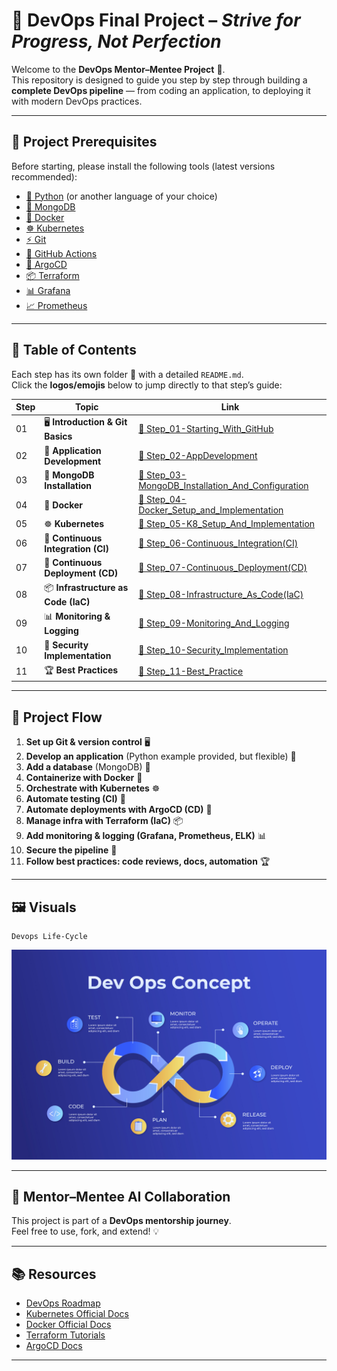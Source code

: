# 🚀 DevOps Final Project – *Strive for Progress, Not Perfection*  

Welcome to the **DevOps Mentor–Mentee Project** 🤝.  
This repository is designed to guide you step by step through building a **complete DevOps pipeline** — from coding an application, to deploying it with modern DevOps practices.  

---

## 📌 Project Prerequisites  

Before starting, please install the following tools (latest versions recommended):  

- [🐍 Python](https://www.python.org/downloads/) (or another language of your choice)  
- [🍃 MongoDB](https://www.mongodb.com/try/download/community)  
- [🐳 Docker](https://www.docker.com/get-started/)  
- [☸️ Kubernetes](https://kubernetes.io/docs/tasks/tools/)  
- [⚡ Git](https://git-scm.com/downloads)  
- [🔄 GitHub Actions](https://docs.github.com/en/actions)  
- [🚀 ArgoCD](https://argo-cd.readthedocs.io/en/stable/getting_started/)  
- [📦 Terraform](https://developer.hashicorp.com/terraform/downloads)  
- [📊 Grafana](https://grafana.com/get)  
- [📈 Prometheus](https://prometheus.io/download/)  

---

## 📖 Table of Contents  

Each step has its own folder 📂 with a detailed `README.md`.  
Click the **logos/emojis** below to jump directly to that step’s guide:  

| Step | Topic | Link |
|------|-------|------|
| 01 | 🖥️ **Introduction & Git Basics** | [📂 Step_01-Starting_With_GitHub](./Step_01-Starting_With_GitHub/README.md) |
| 02 | 📝 **Application Development** | [📂 Step_02-AppDevelopment](./Step_02-AppDevelopment/README.md) |
| 03 | 🍃 **MongoDB Installation** | [📂 Step_03-MongoDB_Installation_And_Configuration](./Step_03-MongoDB_Installation_And_Configuration/README.md) |
| 04 | 🐳 **Docker** | [📂 Step_04-Docker_Setup_and_Implementation](./Step_04-Docker_Setup_and_Implementation/README.md) |
| 05 | ☸️ **Kubernetes** | [📂 Step_05-K8_Setup_And_Implementation](./Step_05-K8_Setup_And_Implementation/README.md) |
| 06 | 🔄 **Continuous Integration (CI)** | [📂 Step_06-Continuous_Integration(CI)](./Step_06-Continuous_Integration(CI)/README.md) |
| 07 | 🚀 **Continuous Deployment (CD)** | [📂 Step_07-Continuous_Deployment(CD)](./Step_07-Continuous_Deployment(CD)/README.md) |
| 08 | 📦 **Infrastructure as Code (IaC)** | [📂 Step_08-Infrastructure_As_Code(IaC)](./Step_08-Infrastructure_As_Code(IaC)/README.md) |
| 09 | 📊 **Monitoring & Logging** | [📂 Step_09-Monitoring_And_Logging](./Step_09-Monitoring_And_Logging/README.md) |
| 10 | 🔐 **Security Implementation** | [📂 Step_10-Security_Implementation](./Step_10-Security_Implementation/README.md) |
| 11 | 🏆 **Best Practices** | [📂 Step_11-Best_Practice](./Step_11-Best_Practice/README.md) |

---

## 🧩 Project Flow  

1. **Set up Git & version control** 🖥️  
2. **Develop an application** (Python example provided, but flexible) 📝  
3. **Add a database** (MongoDB) 🍃  
4. **Containerize with Docker** 🐳  
5. **Orchestrate with Kubernetes** ☸️  
6. **Automate testing (CI)** 🔄  
7. **Automate deployments with ArgoCD (CD)** 🚀  
8. **Manage infra with Terraform (IaC)** 📦  
9. **Add monitoring & logging (Grafana, Prometheus, ELK)** 📊  
10. **Secure the pipeline** 🔐  
11. **Follow best practices: code reviews, docs, automation** 🏆  

---

## 🖼️ Visuals 
    Devops Life-Cycle  

![DevOps Lifecycle](./Assets/Devops-LC.jpg)  

---

## 🤝 Mentor–Mentee AI Collaboration  

This project is part of a **DevOps mentorship journey**.  
Feel free to use, fork, and extend! 💡  

---

## 📚 Resources  

- [DevOps Roadmap](https://roadmap.sh/devops)  
- [Kubernetes Official Docs](https://kubernetes.io/docs/)  
- [Docker Official Docs](https://docs.docker.com/)  
- [Terraform Tutorials](https://developer.hashicorp.com/terraform/tutorials)  
- [ArgoCD Docs](https://argo-cd.readthedocs.io/)  

---
